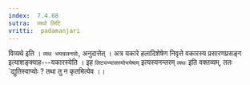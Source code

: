 ```yaml
---
index:  7.4.68
sutra:  व्यथो लिटि
vritti:  padamanjari
---
```


विव्यथे इति । `व्यथ भयचलनयोः`, अनुदात्तेत् । अत्र यकारे हलादिशेषेण निवृत्ते वकारस्य प्रसारणप्रसङ्ग इत्याशङ्क्याह---यकारस्येति ।
इह `लिट्यभ्यासस्योभयेषाम्` इत्यस्यनन्तरम् `व्यथः` इति वक्तव्यम्, ततः `द्युतिस्वाप्योः ? तथा तु न कृतमित्येव ।।
